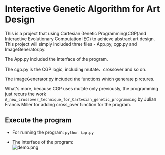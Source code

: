 # Interactive Genetic Algorithm for Art Design

This is a project that using Cartesian Genetic Programming(CGP)and Interactive Evolutionary Computation(IEC) to achieve abstract art design. This project will simply included three files - App.py, cgp.py and ImageGenerator.py.

The App.py included the interface of the program.

The cgp.py is the CGP logic, including mutate、crossover and so on.

The ImageGenerator.py included the functions which generate pirctures.

What's more, because CGP uses mutate only previously, the programming just recurs the work  ```A_new_crossover_technique_for_Cartesian_genetic_programming``` by Julian Francis Miller for adding cross_over function for the program.


## Execute the program

- For running the program:
```python App.py```

- The interface of the program:  
![demo.png](https://github.com/Alexia1994/Interactive-Genetic-Algorithm-for-Art-Design/master/graduation/demo.png)
